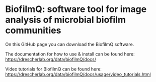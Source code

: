 # BiofilmQ: software tool for image analysis of microbial biofilm communities

On this GitHub page you can download the BiofilmQ software. 

The documentation for how to use & install can be found here: https://drescherlab.org/data/biofilmQ/docs/ 

Video tutorials for BiofilmQ can be found here: https://drescherlab.org/data/biofilmQ/docs/usage/video_tutorials.html 
